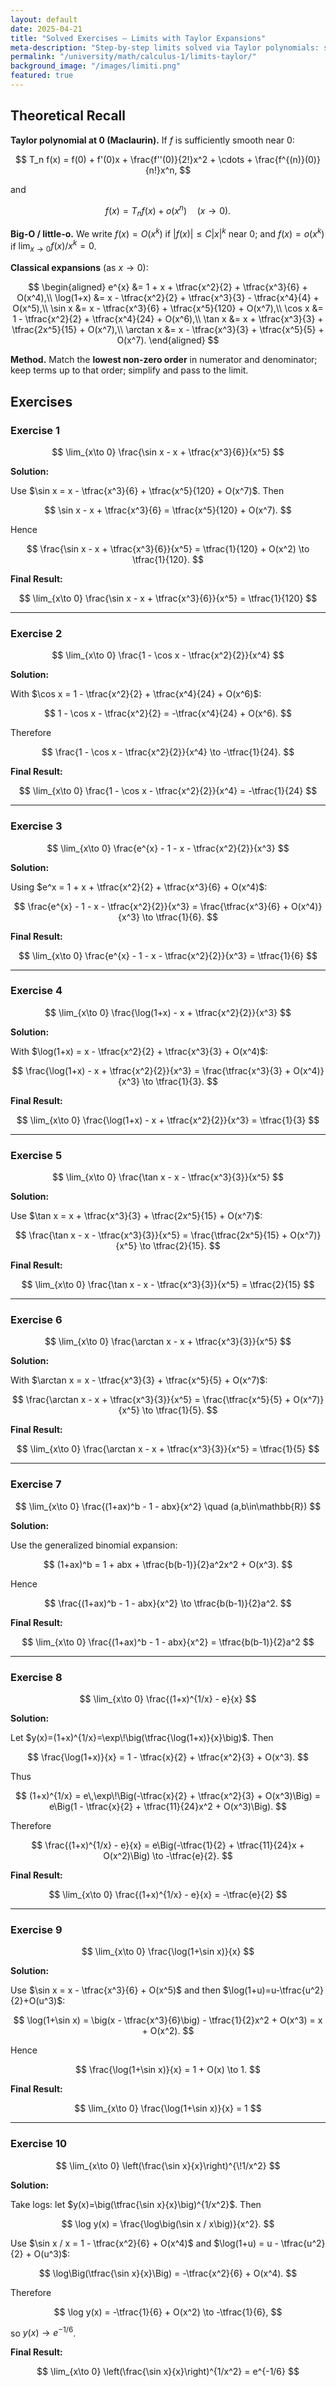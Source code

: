 ```yaml
---
layout: default
date: 2025-04-21
title: "Solved Exercises — Limits with Taylor Expansions"
meta-description: "Step-by-step limits solved via Taylor polynomials: systematic expansions for exponential, logarithmic and trigonometric functions, with precise order tracking."
permalink: "/university/math/calculus-1/limits-taylor/"
background_image: "/images/limiti.png"
featured: true
---
```


<div class="content-box">

## Theoretical Recall

**Taylor polynomial at 0 (Maclaurin).** If $f$ is sufficiently smooth near $0$:

$$
T_n f(x) = f(0) + f'(0)x + \frac{f''(0)}{2!}x^2 + \cdots + \frac{f^{(n)}(0)}{n!}x^n,
$$

and

$$
f(x) = T_n f(x) + o(x^n) \quad (x\to 0).
$$

**Big-O / little-o.** We write $f(x)=O(x^k)$ if $|f(x)|\le C|x|^k$ near 0; and $f(x)=o(x^k)$ if $\lim_{x\to 0} f(x)/x^k = 0$.

**Classical expansions** (as $x\to 0$):

$$
\begin{aligned}
e^{x} &= 1 + x + \tfrac{x^2}{2} + \tfrac{x^3}{6} + O(x^4),\\
\log(1+x) &= x - \tfrac{x^2}{2} + \tfrac{x^3}{3} - \tfrac{x^4}{4} + O(x^5),\\
\sin x &= x - \tfrac{x^3}{6} + \tfrac{x^5}{120} + O(x^7),\\
\cos x &= 1 - \tfrac{x^2}{2} + \tfrac{x^4}{24} + O(x^6),\\
\tan x &= x + \tfrac{x^3}{3} + \tfrac{2x^5}{15} + O(x^7),\\
\arctan x &= x - \tfrac{x^3}{3} + \tfrac{x^5}{5} + O(x^7).
\end{aligned}
$$

**Method.** Match the **lowest non-zero order** in numerator and denominator; keep terms up to that order; simplify and pass to the limit.

</div>

<div class="content-box">

## Exercises

### Exercise 1
$$
\lim_{x\to 0} \frac{\sin x - x + \tfrac{x^3}{6}}{x^5}
$$

**Solution:**

Use $\sin x = x - \tfrac{x^3}{6} + \tfrac{x^5}{120} + O(x^7)$. Then

$$
\sin x - x + \tfrac{x^3}{6} = \tfrac{x^5}{120} + O(x^7).
$$

Hence

$$
\frac{\sin x - x + \tfrac{x^3}{6}}{x^5} = \tfrac{1}{120} + O(x^2) \to \tfrac{1}{120}.
$$

**Final Result:**

$$
\lim_{x\to 0} \frac{\sin x - x + \tfrac{x^3}{6}}{x^5} = \tfrac{1}{120}
$$

---

### Exercise 2
$$
\lim_{x\to 0} \frac{1 - \cos x - \tfrac{x^2}{2}}{x^4}
$$

**Solution:**

With $\cos x = 1 - \tfrac{x^2}{2} + \tfrac{x^4}{24} + O(x^6)$:

$$
1 - \cos x - \tfrac{x^2}{2} = -\tfrac{x^4}{24} + O(x^6).
$$

Therefore

$$
\frac{1 - \cos x - \tfrac{x^2}{2}}{x^4} \to -\tfrac{1}{24}.
$$

**Final Result:**

$$
\lim_{x\to 0} \frac{1 - \cos x - \tfrac{x^2}{2}}{x^4} = -\tfrac{1}{24}
$$

---

### Exercise 3
$$
\lim_{x\to 0} \frac{e^{x} - 1 - x - \tfrac{x^2}{2}}{x^3}
$$

**Solution:**

Using $e^x = 1 + x + \tfrac{x^2}{2} + \tfrac{x^3}{6} + O(x^4)$:

$$
\frac{e^{x} - 1 - x - \tfrac{x^2}{2}}{x^3} = \frac{\tfrac{x^3}{6} + O(x^4)}{x^3} \to \tfrac{1}{6}.
$$

**Final Result:**

$$
\lim_{x\to 0} \frac{e^{x} - 1 - x - \tfrac{x^2}{2}}{x^3} = \tfrac{1}{6}
$$

---

### Exercise 4
$$
\lim_{x\to 0} \frac{\log(1+x) - x + \tfrac{x^2}{2}}{x^3}
$$

**Solution:**

With $\log(1+x) = x - \tfrac{x^2}{2} + \tfrac{x^3}{3} + O(x^4)$:

$$
\frac{\log(1+x) - x + \tfrac{x^2}{2}}{x^3} = \frac{\tfrac{x^3}{3} + O(x^4)}{x^3} \to \tfrac{1}{3}.
$$

**Final Result:**

$$
\lim_{x\to 0} \frac{\log(1+x) - x + \tfrac{x^2}{2}}{x^3} = \tfrac{1}{3}
$$

---

### Exercise 5
$$
\lim_{x\to 0} \frac{\tan x - x - \tfrac{x^3}{3}}{x^5}
$$

**Solution:**

Use $\tan x = x + \tfrac{x^3}{3} + \tfrac{2x^5}{15} + O(x^7)$:

$$
\frac{\tan x - x - \tfrac{x^3}{3}}{x^5} = \frac{\tfrac{2x^5}{15} + O(x^7)}{x^5} \to \tfrac{2}{15}.
$$

**Final Result:**

$$
\lim_{x\to 0} \frac{\tan x - x - \tfrac{x^3}{3}}{x^5} = \tfrac{2}{15}
$$

---

### Exercise 6
$$
\lim_{x\to 0} \frac{\arctan x - x + \tfrac{x^3}{3}}{x^5}
$$

**Solution:**

With $\arctan x = x - \tfrac{x^3}{3} + \tfrac{x^5}{5} + O(x^7)$:

$$
\frac{\arctan x - x + \tfrac{x^3}{3}}{x^5} = \frac{\tfrac{x^5}{5} + O(x^7)}{x^5} \to \tfrac{1}{5}.
$$

**Final Result:**

$$
\lim_{x\to 0} \frac{\arctan x - x + \tfrac{x^3}{3}}{x^5} = \tfrac{1}{5}
$$

---

### Exercise 7
$$
\lim_{x\to 0} \frac{(1+ax)^b - 1 - abx}{x^2} \quad (a,b\in\mathbb{R})
$$

**Solution:**

Use the generalized binomial expansion:

$$
(1+ax)^b = 1 + abx + \tfrac{b(b-1)}{2}a^2x^2 + O(x^3).
$$

Hence

$$
\frac{(1+ax)^b - 1 - abx}{x^2} \to \tfrac{b(b-1)}{2}a^2.
$$

**Final Result:**

$$
\lim_{x\to 0} \frac{(1+ax)^b - 1 - abx}{x^2} = \tfrac{b(b-1)}{2}a^2
$$

---

### Exercise 8
$$
\lim_{x\to 0} \frac{(1+x)^{1/x} - e}{x}
$$

**Solution:**

Let $y(x)=(1+x)^{1/x}=\exp\!\big(\tfrac{\log(1+x)}{x}\big)$. Then

$$
\frac{\log(1+x)}{x} = 1 - \tfrac{x}{2} + \tfrac{x^2}{3} + O(x^3).
$$

Thus

$$
(1+x)^{1/x} = e\,\exp\!\Big(-\tfrac{x}{2} + \tfrac{x^2}{3} + O(x^3)\Big)
= e\Big(1 - \tfrac{x}{2} + \tfrac{11}{24}x^2 + O(x^3)\Big).
$$

Therefore

$$
\frac{(1+x)^{1/x} - e}{x} = e\Big(-\tfrac{1}{2} + \tfrac{11}{24}x + O(x^2)\Big) \to -\tfrac{e}{2}.
$$

**Final Result:**

$$
\lim_{x\to 0} \frac{(1+x)^{1/x} - e}{x} = -\tfrac{e}{2}
$$

---

### Exercise 9
$$
\lim_{x\to 0} \frac{\log(1+\sin x)}{x}
$$

**Solution:**

Use $\sin x = x - \tfrac{x^3}{6} + O(x^5)$ and then $\log(1+u)=u-\tfrac{u^2}{2}+O(u^3)$:

$$
\log(1+\sin x) = \big(x - \tfrac{x^3}{6}\big) - \tfrac{1}{2}x^2 + O(x^3) = x + O(x^2).
$$

Hence

$$
\frac{\log(1+\sin x)}{x} = 1 + O(x) \to 1.
$$

**Final Result:**

$$
\lim_{x\to 0} \frac{\log(1+\sin x)}{x} = 1
$$

---

### Exercise 10
$$
\lim_{x\to 0} \left(\frac{\sin x}{x}\right)^{\!1/x^2}
$$

**Solution:**

Take logs: let $y(x)=\big(\tfrac{\sin x}{x}\big)^{1/x^2}$. Then

$$
\log y(x) = \frac{\log\big(\sin x / x\big)}{x^2}.
$$

Use $\sin x / x = 1 - \tfrac{x^2}{6} + O(x^4)$ and $\log(1+u) = u - \tfrac{u^2}{2} + O(u^3)$:

$$
\log\Big(\tfrac{\sin x}{x}\Big) = -\tfrac{x^2}{6} + O(x^4).
$$

Therefore

$$
\log y(x) = -\tfrac{1}{6} + O(x^2) \to -\tfrac{1}{6},
$$

so $y(x) \to e^{-1/6}$.

**Final Result:**

$$
\lim_{x\to 0} \left(\frac{\sin x}{x}\right)^{1/x^2} = e^{-1/6}
$$

</div>
